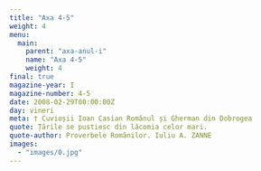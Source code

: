 ```yaml
---
title: "Axa 4-5"
weight: 4
menu:
  main:
    parent: "axa-anul-i"
    name: "Axa 4-5"
    weight: 4
final: true
magazine-year: I
magazine-number: 4-5
date: 2008-02-29T00:00:00Z
day: vineri
meta: † Cuvioșii Ioan Casian Românul și Gherman din Dobrogea
quote: Țările se pustiesc din lăcomia celor mari.
quote-author: Proverbele Românilor. Iuliu A. ZANNE
images:
  - "images/0.jpg"
---
```

